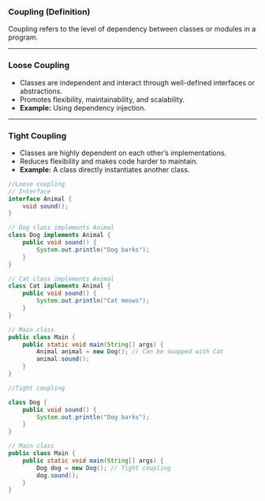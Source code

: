 ### **Coupling (Definition)**
Coupling refers to the level of dependency between classes or modules in a program.

---

### **Loose Coupling**
- Classes are independent and interact through well-defined interfaces or abstractions.
- Promotes flexibility, maintainability, and scalability.
- **Example:** Using dependency injection.

---

### **Tight Coupling**
- Classes are highly dependent on each other’s implementations.
- Reduces flexibility and makes code harder to maintain.
- **Example:** A class directly instantiates another class.  

```java
//Loose coupling
// Interface
interface Animal {
    void sound();
}

// Dog class implements Animal
class Dog implements Animal {
    public void sound() {
        System.out.println("Dog barks");
    }
}

// Cat class implements Animal
class Cat implements Animal {
    public void sound() {
        System.out.println("Cat meows");
    }
}

// Main class
public class Main {
    public static void main(String[] args) {
        Animal animal = new Dog(); // Can be swapped with Cat
        animal.sound();
    }
}
```

```java
//Tight coupling

class Dog {
    public void sound() {
        System.out.println("Dog barks");
    }
}

// Main class
public class Main {
    public static void main(String[] args) {
        Dog dog = new Dog(); // Tight coupling
        dog.sound();
    }
}
```
